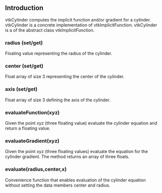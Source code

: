 ## Introduction

vtkCylinder computes the implicit function and/or gradient for a cylinder.
vtkCylinder is a concrete implementation of vtkImplicitFunction. vtkCylinder is a 
of the abstract class vtkImplicitFunction.

### radius (set/get)

Floating value representing the radius of the cylinder.

### center (set/get)

Float array of size 3 representing the center of the cylinder.

### axis (set/get)

Float array of size 3 defining the axis of the cylinder.

### evaluateFunction(xyz)

Given the point xyz (three floating value) evaluate the cylinder equation and
return a floating value.

### evaluateGradient(xyz)

Given the point xyz (three floating values) evaluate the equation for the 
cylinder gradient. The method returns an array of three floats.

### evaluate(radius,center,x)

Convenience function that enables evaluation of the cylinder equation without
setting the data members center and radius.
